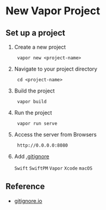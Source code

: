 # New Vapor Project

## Set up a project

1. Create a new project

		vapor new <project-name>
		
2. Navigate to your project directory 

		cd <project-name>
		
3. Build the project

		vapor build
		
4. Run the project

		vapor run serve
		
5. Access the server from Browsers

		http://0.0.0.0:8080
		
6. Add [.gitignore](https://www.gitignore.io/api/swift%2Cswiftpm%2Cxcode%2Cvapor%2Cmacos)

	`Swift` `SwiftPM` `Vapor` `Xcode` `macOS `

## Reference

* [gitignore.io](http://www.gitignore.io)
